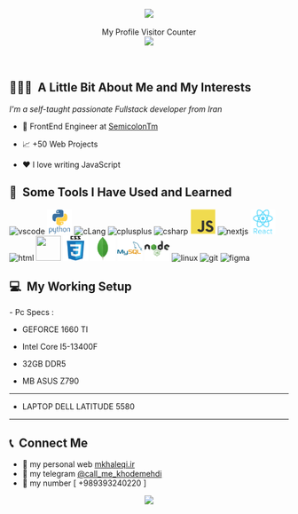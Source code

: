 <p align="center">
  <img src="https://capsule-render.vercel.app/api?type=waving&color=gradient&text=Hello!&height=100&section=header"/>
</p>

<p align="center"> 
  My Profile Visitor Counter<br>
  <img src="https://profile-counter.glitch.me/RotexRx/count.svg" />
</p>

<br>


<h2> 👨🏻‍💻 &nbsp;A Little Bit About Me and My Interests</h2>

*I'm a self-taught passionate Fullstack developer from Iran*

- 💼 FrontEnd Engineer at [SemicolonTm](http://semicolontm.ir)

- 📈 +50 Web Projects

- ❤️ I love writing JavaScript

<h2> 🚀 &nbsp;Some Tools I Have Used and Learned</h2>
<p align="left">
<img src="https://cdn.jsdelivr.net/gh/devicons/devicon/icons/vscode/vscode-original.svg" alt="vscode" width="45" height="45"/>
<img src="https://raw.githubusercontent.com/devicons/devicon/master/icons/python/python-original-wordmark.svg" alt="python" width="45" height="45"/>
<img src="https://cdn.jsdelivr.net/gh/devicons/devicon/icons/c/c-original.svg" alt="cLang" width="45" height="45"/>
<img src="https://cdn.jsdelivr.net/gh/devicons/devicon/icons/cplusplus/cplusplus-original.svg" alt="cplusplus" width="45" height="45"/>
<img src="https://upload.wikimedia.org/wikipedia/commons/thumb/b/bd/Logo_C_sharp.svg/256px-Logo_C_sharp.svg.png?20221121173824" alt="csharp" width="45" height="45"/>  
<img src="https://raw.githubusercontent.com/devicons/devicon/master/icons/javascript/javascript-original.svg" alt="javascript" width="45" height="45" />
<img src="https://www.svgrepo.com/show/354113/nextjs-icon.svg" alt="nextjs" width="45" height="45" />



  
<img src="https://raw.githubusercontent.com/devicons/devicon/master/icons/react/react-original-wordmark.svg" alt="react" width="45" height="45" />
<img src="https://cdn.jsdelivr.net/gh/devicons/devicon/icons/html5/html5-original.svg" alt="html" width="45" height="45"/>
<img src="https://cdn.jsdelivr.net/gh/devicons/devicon@latest/icons/bootstrap/bootstrap-original-wordmark.svg" width="45" height="45" />
<img src="https://raw.githubusercontent.com/devicons/devicon/master/icons/css3/css3-original-wordmark.svg" alt="css3" width="45" height="45" />
<img src="https://raw.githubusercontent.com/devicons/devicon/master/icons/mongodb/mongodb-original.svg" alt="mongodb" width="45" height="45" />
<img src="https://raw.githubusercontent.com/devicons/devicon/master/icons/mysql/mysql-original-wordmark.svg" alt="mysql" width="45" height="45" />
<img src="https://raw.githubusercontent.com/devicons/devicon/master/icons/nodejs/nodejs-original-wordmark.svg" alt="nodejs" width="45" height="45" />
<img src="https://cdn.jsdelivr.net/gh/devicons/devicon/icons/linux/linux-original.svg" alt="linux" width="45" height="45"/>       
<img src="https://cdn.jsdelivr.net/gh/devicons/devicon/icons/git/git-original.svg" alt="git" width="45" height="45"/>
<img src="https://cdn.jsdelivr.net/gh/devicons/devicon/icons/figma/figma-original.svg" alt="figma" width="45" height="45"/>   
 

</p>



<h2> 💻 &nbsp;My Working Setup</h2>
- Pc Specs :

  - GEFORCE 1660 TI 

  - Intel Core I5-13400F

  - 32GB DDR5

  - MB ASUS Z790

<hr>

- LAPTOP DELL LATITUDE 5580

<hr>

<h2> 📞 &nbsp;Connect Me</h2>

- 🌱 my personal web [mkhaleqi.ir](https://mkhaleqi.ir)
- 🌱 my telegram [@call_me_khodemehdi](https://t.me/call_me_khodemehdi)
- 🌱 my number [ +989393240220 ]

<p align="center">
  <img src="https://capsule-render.vercel.app/api?type=waving&color=gradient&height=100&section=footer"/>
</p>
